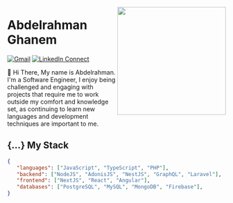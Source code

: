 <a target="_blank" href="https://aghanem.herokuapp.com"><img width="250" align="right" src="https://media.giphy.com/media/KzKDpvEtLcQeh6gC9z/giphy.gif"></a>

# Abdelrahman Ghanem

[![Gmail](https://img.shields.io/badge/%20-Send%20Mail-black?color=14171A&labelColor=ef5350&logo=gmail&logoColor=ffffff)](mailto:a.ghanem2244@gmail.com?subject=From%20GitHub&cc=a.ghanem2244@gmail.com&body=Hi,%20there.%20Found%20you%20from%20GitHub.)
[![LinkedIn Connect](https://img.shields.io/badge/%20-Connect-black?color=14171A&labelColor=212121&logo=linkedin&logoColor=ffffff)](https://www.linkedin.com/in/abdelrahman-ghanem/)

:wave: Hi There, My name is Abdelrahman. I'm a Software Engineer, I enjoy being challenged and engaging with projects that require me to work outside my comfort and knowledge set, as continuing to learn new languages and development techniques are important to me.

## {...} My Stack

```json
{
   "languages": ["JavaScript", "TypeScript", "PHP"],
   "backend": ["NodeJS", "AdonisJS", "NestJS", "GraphQL", "Laravel"],
   "frontend": ["NextJS", "React", "Angular"],
   "databases": ["PostgreSQL", "MySQL", "MongoDB", "Firebase"],
}
```
